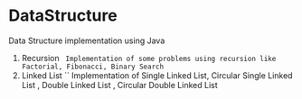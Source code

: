 # DataStructure
Data Structure implementation using Java
1. Recursion
`` Implementation of some problems using recursion like Factorial, Fibonacci, Binary Search``
2. Linked List
`` Implementation of Single Linked List, Circular Single Linked List , Double Linked List , Circular Double Linked List
